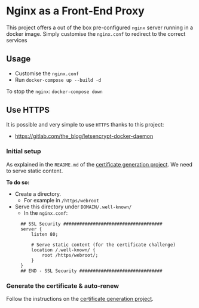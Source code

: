 # Nginx as a Front-End Proxy

This project offers a out of the box pre-configured `nginx` server running in a docker image.
Simply customise the `nginx.conf` to redirect to the correct services


## Usage
- Customise the `nginx.conf`
- Run `docker-compose up --build -d`

To stop the `nginx`: `docker-compose down`


## Use HTTPS

It is possible and very simple to use `HTTPS` thanks to this project:
- https://gitlab.com/the_blog/letsencrypt-docker-daemon

### Initial setup
As explained in the `README.md` of the [certificate generation project](https://gitlab.com/the_blog/letsencrypt-docker-daemon).
We need to serve static content.

**To do so:**
- Create a directory.
  - For example in `/https/webroot`
- Serve this directory under `DOMAIN/.well-known/`
  - In the `nginx.conf`:
  ```
    ## SSL Security #####################################
    server {
        listen 80;

        # Serve static content (for the certificate challenge)
        location /.well-known/ {
            root /https/webroot/;
        }
    }
    ## END - SSL Security ###############################
  ```

### Generate the certificate & auto-renew
Follow the instructions on the [certificate generation project](https://gitlab.com/the_blog/letsencrypt-docker-daemon).
